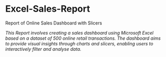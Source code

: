 # Excel-Sales-Report
Report of Online Sales Dashboard with Slicers

*This Report involves creating a sales dashboard using Microsoft Excel based on a dataset of 500 online retail transactions. The dashboard aims to provide visual insights through charts and slicers, enabling users to interactively filter and analyse data.*
